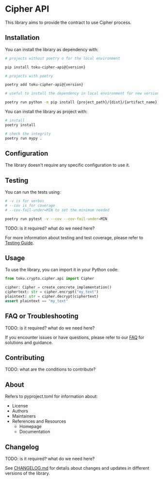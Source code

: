 # Cipher API

This library aims to provide the contract to use Cipher process.

## Installation

You can install the library as dependency with:

```bash
# projects without poetry o for the local environment

pip install toku-cipher-api@{version}
```

```bash
# projects with poetry

poetry add toku-cipher-api@{version}
```

```bash
# useful to install the dependency in local environment for new version in progress, but remember to run the command in the environment where you need the dependency and just add the dependency manually or change the version number in the pyproject.toml file

poetry run python -m pip install {project_path}/{dist}/{artifact_name}
```

You can install the library as project with:

```bash
# install
poetry install

# check the integrity
poetry run mypy .
```

## Configuration

The library doesn't require any specific configuration to use it.

## Testing

You can run the tests using:

```bash
# -v is for verbos
# --cov is for coverage
# --cov-fail-under=MIN to set the minimum needed

poetry run pytest -v --cov --cov-fail-under=MIN
```

TODO: is it required? what do we need here?

For more information about testing and test coverage, please refer to [Testing Guide](docs/testing.md).

## Usage

To use the library, you can import it in your Python code:

```python
from toku.crypto.cipher.api import Cipher

cipher: Cipher = create_concrete_implementation()
ciphertext: str = cipher.encrypt("my_text")
plaintext: str = cipher.decrypt(ciphertext)
assert plaintext == "my_text"
```

## FAQ or Troubleshooting

TODO: is it required? what do we need here?

If you encounter issues or have questions, please refer to our [FAQ](docs/faq.md) for solutions and guidance.

## Contributing

TODO: what are the conditions to contribute?

## About

Refers to pyproject.toml for information about:

- License
- Authors
- Maintainers
- References and Resources
    - Homepage
    - Documentation

## Changelog

TODO: is it required? what do we need here? 

See [CHANGELOG.md](CHANGELOG.md) for details about changes and updates in different versions of the library.

